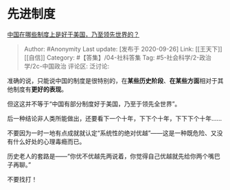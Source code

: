 # 先进制度
[中国在哪些制度上是好于美国，乃至领先世界的？](https://www.zhihu.com/question/20154509/answer/1493527748)

> Author: #Anonymity
> Last update: [发布于 2020-09-26]
> Link: [[王天下]] [[自信]]
> Category: #【答集】/04-社科答集
> Tag: #5-社会科学/2-政治学/2c-中国政治 
> 评论区:
> 泛讨论:

准确的说，只能说中国的制度是很特别的，在**某些历史阶段**、**在某些方面**相对于其他制度有**更好的表现**。

但这这并不等于“中国有部分制度好于美国，乃至于领先全世界”。

后一种结论非人类所能做出，还要看下一个十年，下下个十年，下下下个十年……

不要因为一时一地有点成就就认定“系统性的绝对优越”——这是一种既危险、又没有什么好处的心理毒瘾而已。

历史老人的套路是——“你优不优越先两说着，你觉得自己优越就先给你两个嘴巴子再聊。”

不要找打！
